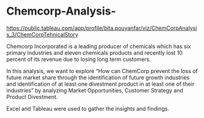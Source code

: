# Chemcorp-Analysis-

https://public.tableau.com/app/profile/bita.pouyanfar/viz/ChemCorpAnalysis_3/ChemCorpTehnicalStory

Chemcorp Incorporated is a leading producer of chemicals which has six primary industries and eleven chemicals products and recently lost 10 percent of its revenue due to losing long term customers.

In this analysis, we want to explore “How can ChemCorp prevent the loss of future market share through the identification of future growth industries and identification of at least one divestment product in at least one of their industries” by analyzing Market Opportunities, Customer Strategy and Product Divestment. 

Excel and Tableau were used to gather the insights and findings.



